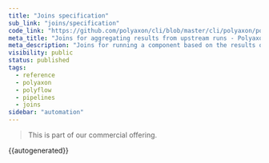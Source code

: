 ```yaml
---
title: "Joins specification"
sub_link: "joins/specification"
code_link: "https://github.com/polyaxon/cli/blob/master/cli/polyaxon/polyflow/joins/__init__.py"
meta_title: "Joins for aggregating results from upstream runs - Polyaxon automation"
meta_description: "Joins for running a component based on the results of upstream or parallel runs and aggregating dynamically inputs, outputs, adn artifacts dynamically."
visibility: public
status: published
tags:
  - reference
  - polyaxon
  - polyflow
  - pipelines
  - joins
sidebar: "automation"
---
```


<blockquote class="commercial">This is part of our commercial offering.</blockquote>

{{autogenerated}}
